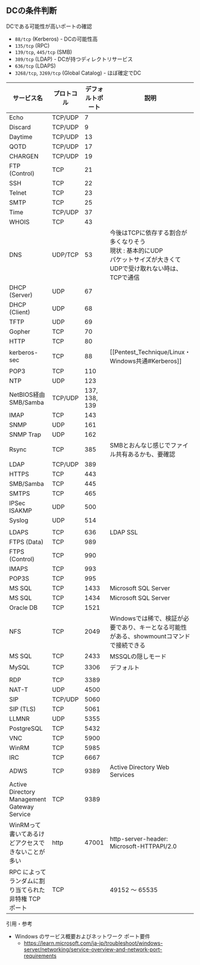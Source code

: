 
## DCの条件判断
DCである可能性が高いポートの確認
- `88/tcp` (Kerberos) - DCの可能性高
- `135/tcp` (RPC)
- `139/tcp`, `445/tcp` (SMB)
- `389/tcp` (LDAP) - DCが持つディレクトリサービス
- `636/tcp` (LDAPS)
- `3268/tcp`, `3269/tcp` (Global Catalog) - ほぼ確定でDC

| サービス名                                       | プロトコル   | デフォルトポート      | 説明                                                                          |
| ------------------------------------------- | ------- | ------------- | --------------------------------------------------------------------------- |
| Echo                                        | TCP/UDP | 7             |                                                                             |
| Discard                                     | TCP/UDP | 9             |                                                                             |
| Daytime                                     | TCP/UDP | 13            |                                                                             |
| QOTD                                        | TCP/UDP | 17            |                                                                             |
| CHARGEN                                     | TCP/UDP | 19            |                                                                             |
| FTP (Control)                               | TCP     | 21            |                                                                             |
| SSH                                         | TCP     | 22            |                                                                             |
| Telnet                                      | TCP     | 23            |                                                                             |
| SMTP                                        | TCP     | 25            |                                                                             |
| Time                                        | TCP/UDP | 37            |                                                                             |
| WHOIS                                       | TCP     | 43            |                                                                             |
| DNS                                         | UDP/TCP | 53            | 今後はTCPに依存する割合が多くなりそう<br>現状 : 基本的にUDP<br>パケットサイズが大きくてUDPで受け取れない時は、TCPで通信<br> |
| DHCP (Server)                               | UDP     | 67            |                                                                             |
| DHCP (Client)                               | UDP     | 68            |                                                                             |
| TFTP                                        | UDP     | 69            |                                                                             |
| Gopher                                      | TCP     | 70            |                                                                             |
| HTTP                                        | TCP     | 80            |                                                                             |
| kerberos-sec                                | TCP     | 88            | [[Pentest_Technique/Linux・Windows共通#Kerberos]]                              |
| POP3                                        | TCP     | 110           |                                                                             |
| NTP                                         | UDP     | 123           |                                                                             |
| NetBIOS経由SMB/Samba                          | TCP/UDP | 137, 138, 139 |                                                                             |
| IMAP                                        | TCP     | 143           |                                                                             |
| SNMP                                        | UDP     | 161           |                                                                             |
| SNMP Trap                                   | UDP     | 162           |                                                                             |
| Rsync                                       | TCP     | 385           | SMBとおんなじ感じでファイル共有あるかも、要確認                                                   |
| LDAP                                        | TCP/UDP | 389           |                                                                             |
| HTTPS                                       | TCP     | 443           |                                                                             |
| SMB/Samba                                   | TCP     | 445           |                                                                             |
| SMTPS                                       | TCP     | 465           |                                                                             |
| IPSec ISAKMP                                | UDP     | 500           |                                                                             |
| Syslog                                      | UDP     | 514           |                                                                             |
|                                             |         |               |                                                                             |
| LDAPS                                       | TCP     | 636           | LDAP SSL                                                                    |
| FTPS (Data)                                 | TCP     | 989           |                                                                             |
| FTPS (Control)                              | TCP     | 990           |                                                                             |
| IMAPS                                       | TCP     | 993           |                                                                             |
| POP3S                                       | TCP     | 995           |                                                                             |
| MS SQL                                      | TCP     | 1433          | Microsoft SQL Server                                                        |
| MS SQL                                      | TCP     | 1434          | Microsoft SQL Server                                                        |
| Oracle DB                                   | TCP     | 1521          |                                                                             |
| NFS                                         | TCP     | 2049          | Windowsでは稀で、検証が必要であり、キーとなる可能性がある、showmountコマンドで接続できる                        |
| MS SQL                                      | TCP     | 2433          | MSSQLの隠しモード                                                                 |
| MySQL                                       | TCP     | 3306          | デフォルト                                                                       |
|                                             |         |               |                                                                             |
| RDP                                         | TCP     | 3389          |                                                                             |
| NAT-T                                       | UDP     | 4500          |                                                                             |
| SIP                                         | TCP/UDP | 5060          |                                                                             |
| SIP (TLS)                                   | TCP     | 5061          |                                                                             |
| LLMNR                                       | UDP     | 5355          |                                                                             |
| PostgreSQL                                  | TCP     | 5432          |                                                                             |
| VNC                                         | TCP     | 5900          |                                                                             |
| WinRM                                       | TCP     | 5985          |                                                                             |
| IRC                                         | TCP     | 6667          |                                                                             |
| ADWS                                        | TCP     | 9389          | Active Directory Web Services                                               |
| Active Directory Management Gateway Service | TCP     | 9389          |                                                                             |
| WinRMって書いてあるけどアクセスできないことが多い                 | http    | 47001         | http-server-header: Microsoft-HTTPAPI/2.0                                   |
| RPC によってランダムに割り当てられた非特権 TCP ポート             | TCP     |               | 49152 ～ 65535                                                               |

引用・参考
- Windows のサービス概要およびネットワーク ポート要件
	- https://learn.microsoft.com/ja-jp/troubleshoot/windows-server/networking/service-overview-and-network-port-requirements